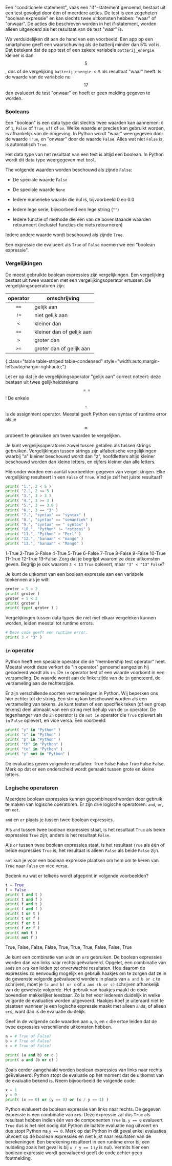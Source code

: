 Een "conditionele statement", vaak een "if"-statement genoemd, bestaat uit
een test gevolgd door één of meerdere acties. De test is een zogeheten "boolean
expressie" en kan slechts twee uitkomsten hebben: "waar" of "onwaar".
De acties die beschreven worden in het if-statement, worden alleen uitgevoerd
als het resultaat van de test "waar" is.

We verduidelijken dit aan de hand van een voorbeeld. Een app op een smartphone 
geeft een waarschuwing als de batterij minder dan 5% vol is. Dat betekent
dat de app test of een zekere variabele `batterij_energie` kleiner is
dan $$5$$, dus of de vergelijking `batterij_energie < 5` als resultaat
"waar" heeft. Is de waarde van de variabele nu $$17$$ dan evalueert de test
"onwaar" en hoeft er geen melding gegeven te worden.

### Booleans

Een "boolean" is een data type dat slechts twee waarden kan aannemen:
`0` of `1`, `False` of `True`, `off` of `on`. Welke waarde er precies
kan gebruikt worden, is afhankelijk van de omgeving. In Python
wordt "waar" weergegeven door de waarde `True`, en "onwaar"
door de waarde `False`. Alles wat niet `False` is, is automatisch `True`.

Het data type van het resultaat van een test is altijd een boolean.
In Python wordt dit data type weergegeven met `bool`.

The volgende waarden worden beschouwd als zijnde `False`:

-   De speciale waarde `False`

-   De speciale waarde `None`

-   Iedere numerieke waarde die nul is, bijvoorbeeld 0 en 0.0

-   Iedere lege serie, bijvoorbeeld een lege string (`""`)

-   Iedere functie of methode die één van de bovenstaande waarden
    retourneert (inclusief functies die niets retourneren)

Iedere andere waarde wordt beschouwd als zijnde `True`.

Een expressie die evalueert als `True` of `False` noemen we een "boolean
expressie".

### Vergelijkingen

De meest gebruikte boolean expressies zijn vergelijkingen. Een
vergelijking bestaat uit twee waarden met een vergelijkingsoperator
ertussen. De vergelijkingsoperatoren zijn:

| operator | omschrijving |
|:--------:|-------------|
|        `==`  | gelijk aan |
|        `!=` |  niet gelijk aan |
|        `<`  |    kleiner dan |
|        `<=` |  kleiner dan of gelijk aan |
|        `>`  |  groter dan |
|        `>=` |  groter dan of gelijk aan |

{:class="table table-striped table-condensed" style="width:auto;margin-left:auto;margin-right:auto;"}

Let er op dat je de vergelijkingsoperator "gelijk aan" correct noteert: deze
bestaan uit twee gelijkheidstekens $$==$$! De enkele $$=$$ is de assignment operator.
Meestal geeft Python een syntax of runtime error als je $$=$$ probeert te
gebruiken om twee waarden te vergelijken.

Je kunt vergelijksoperatoren zowel tussen getallen als tussen strings
gebruiken. Vergelijkingen tussen strings zijn alfabetische vergelijkingen
waarbij "a" kleiner beschouwd wordt dan "z", hoofdletters altijd kleiner
beschouwd worden dan kleine letters, en cijfers kleiner dan alle letters.

Hieronder worden een aantal voorbeelden gegeven van vergelijkingen. Elke
vergelijking resulteert in een `False` of `True`. Vind je zelf het juiste resultaat?

```python
print( "1.", 2 < 5 )
print( "2.", 2 <= 5 )
print( "3.", 3 > 3 )
print( "4.", 3 >= 3 )
print( "5.", 3 == 3.0 )
print( "6.", 3 == "3" )
print( "7.", "syntax" == "syntax" )
print( "8.", "syntax" == "semantiek" )
print( "9.", "syntax" == " syntax" )
print( "10.", "Python" != "rotzooi" )
print( "11.", "Python" > "Perl" )
print( "12.", "banaan" < "mango" )
print( "13.", "banaan" < "Mango" )
```

1-True 2-True 3-False 4-True 5-True 6-False	7-True 8-False 9-False 10-True
11-True 12-True 13-False. Zorg dat je begrijpt waarom ze deze uitkomsten geven.
Begrijp je ook waarom `3 < 13` `True` oplevert, maar `"3" < "13"` `False`?

Je kunt de uitkomst van een boolean expressie aan een variabele
toekennen als je wilt:

```python
groter = 5 > 2
print( groter )
groter = 5 < 2
print( groter )
print( type( groter ) )
```

Vergelijkingen tussen data types die niet met elkaar vergeleken kunnen worden,
leiden meestal tot runtime errors.

```python
# Deze code geeft een runtime error.
print( 3 < "3" )
```

### `in` operator

Python heeft een speciale operator die de "membership test operator"
heet. Meestal wordt deze verkort de "in operator" genoemd aangezien
hij gecodeerd wordt als `in`. De `in` operator test of een waarde
voorkomt in een verzameling. De waarde wordt aan de linkerzijde van
de `in` genoteerd, de verzameling aan de rechterzijde.

Er zijn verschillende soorten verzamelingen in Python. Wij beperken ons
hier echter tot de string. Een string kan beschouwd worden als een verzameling
van tekens. Je kunt testen of een specifiek teken (of een groep tekens)
deel uitmaakt van een string met behulp van de `in` operator. De
tegenhanger van de `in` operator is de `not in` operator die `True`
oplevert als `in` `False` oplevert, en vice versa. Een voorbeeld:

```python
print( "y" in "Python" )
print( "x" in "Python" )
print( "p" in "Python" )
print( "th" in "Python" )
print( "to" in "Python" )
print( "y" not in "Python" )
```

De evaluaties geven volgende resultaten: True False False True False False.
Merk op dat er een onderscheid wordt gemaakt tussen grote en kleine letters.

### Logische operatoren

Meerdere boolean expressies kunnen gecombineerd worden door gebruik te
maken van logische operatoren. Er zijn drie logische operatoren:
`and`, `or`, en `not`.

`and` en `or` plaats je tussen twee boolean expressies.

Als `and` tussen twee boolean expressies staat, is het resultaat `True`
als beide expressies `True` zijn; anders is het resultaat `False`.

Als `or` tussen twee boolean expressies staat, is het resultaat `True`
als één of beide expressies `True` is; het resultaat is alleen `False`
als beide `False` zijn.

`not` kun je voor een boolean expressie plaatsen om hem om te keren van
`True` naar `False` en vice versa.

Bedenk nu wat er telkens wordt afgeprint in volgende voorbeelden?

```python
t = True
f = False
print( t and t )
print( t and f )
print( f and t )
print( f and f )
print( t or t )
print( t or f )
print( f or t )
print( f or f )
print( not t )
print( not f )
```

True, False, False, False, True, True, True, False, False, True

Je kunt een combinatie van `and`s en `or`s gebruiken. De boolean
expressies worden dan van links naar rechts geëvalueerd. Opgelet,
een combinatie van `and`s en `or`s kan leiden tot onverwachte
resultaten. Hou daarom de expressies zo eenvoudig mogelijk en
gebruik haakjes om te zorgen dat ze in de gewenste volgorde
geëvalueerd worden: in plaats van `a and b or c` te schrijven, moet je
`(a and b) or c` of `a and (b or c)` schrijven afhankelijk van de
gewenste volgorde. Het gebruik van haakjes maakt de code bovendien
makkelijker leesbaar. Zo is het voor iedereen duidelijk in welke volgorde
de evaluaties worden uitgevoerd. Haakjes hoef je uiteraard niet te
plaatsen wanneer je een logische expressie maakt met alleen `and`s,
of alleen `or`s, want dan is de evaluatie duidelijk.

Geef in de volgende code waarden aan `a`, `b`, en `c` die ertoe
leiden dat de twee expressies verschillende uitkomsten hebben.

```python
a = # True of False?
b = # True of False?
c = # True of False?

print( (a and b) or c )
print( a and (b or c) )
```

Zoals eerder aangehaald worden boolean expressies van links naar rechts
geëvalueerd. Python stopt de evaluatie op het moment dat de uitkomst van
de evaluatie bekend is. Neem bijvoorbeeld de volgende code:

```python
x = 1
y = 0
print( (x == 0) or (y == 0) or (x / y == 1) )
```

Python evalueert de boolean expressie van links naar rechts. De gegeven
expressie is een combinatie van `or`s. Deze expressie zal dus `True` als
resultaat hebben indien één van de componenten `True` is. `y == 0`
evalueert `True` dus is het niet nodig dat Python de laatste evaluatie
nog uitvoert en dus stopt Python na `y == 0`.
Merk op dat Python in dit geval enkel evaluaties uitvoert op de boolean expressies
en niet kijkt naar resultaten van de berekeningen. Een berekening resulteert in een
runtime error bij een nuldeling zoals het geval is bij `x / y == 1` (`y` is nul).
Vermits hier een boolean expressie wordt geevalueerd geeft de code echter geen
foutmelding. 
